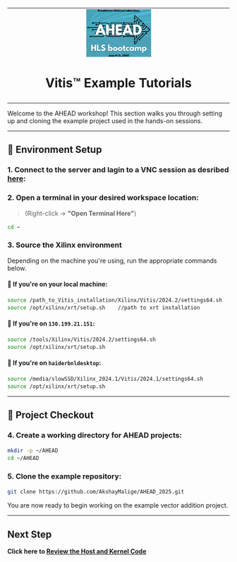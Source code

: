 <table class="sphinxhide" width="100%">
 <tr>
   <td align="center"><img src="./images/copy.png" width="30%"/><h1>Vitis™ Example Tutorials</h1>
   </td>
 </tr>
 <tr>
 <td>
 </td>
 </tr>
</table
# AHEAD Example Project: Vector Addition

Welcome to the AHEAD workshop! This section walks you through setting up and cloning the example project used in the hands-on sessions.

---

## 🔧 Environment Setup

### 1. Connect to the server and lagin to a VNC session as desribed [here](https://github.com/AkshayMalige/AHEAD_2025/tree/main/VNC):

### 2. Open a terminal in your desired workspace location:
> (Right-click → **"Open Terminal Here"**)

```bash
cd ~
```

### 3. Source the Xilinx environment

Depending on the machine you're using, run the appropriate commands below.

#### 🔹 If you're on your local machine:

```bash
source /path_to_Vitis_installation/Xilinx/Vitis/2024.2/settings64.sh
source /opt/xilinx/xrt/setup.sh    //path to xrt installation
```

#### 🔹 If you're on `130.199.21.151`:

```bash
source /tools/Xilinx/Vitis/2024.2/settings64.sh
source /opt/xilinx/xrt/setup.sh
```

#### 🔹 If you're on `haiderbnldesktop`:

```bash
source /media/slowSSD/Xilinx_2024.1/Vitis/2024.1/settings64.sh
source /opt/xilinx/xrt/setup.sh
```

---

## 📂 Project Checkout

### 4. Create a working directory for AHEAD projects:

```bash
mkdir -p ~/AHEAD
cd ~/AHEAD
```

### 5. Clone the example repository:

```bash
git clone https://github.com/AkshayMalige/AHEAD_2025.git
```

You are now ready to begin working on the example vector addition project.

---

## Next Step

  **Click here to [Review the Host and Kernel Code](./part3.md)**
